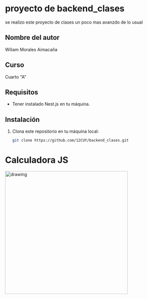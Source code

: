 # proyecto de backend_clases
se realizo este proyecto de clases un poco mas avanzdo de lo usual

## Nombre del autor
Wiliam Morales Aimacaña

## Curso
Cuarto "A"

## Requisitos

- Tener instalado Nest.js en tu máquina.


## Instalación

1. Clona este repositorio en tu máquina local:

   ```bash
   git clone https://github.com/12CUY/backend_clases.git

# Calculadora JS

<img src="/img/data.jpeg" alt="drawing" width="400"/>